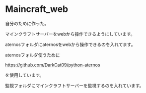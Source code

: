 # Maincraft_web
自分のために作った。

マインクラフトサーバーをwebから操作できるようにしています。

aternosフォルダにaternosをwebから操作できるのを入れてます。

aternosフォルダ使うために

https://github.com/DarkCat09/python-aternos

を使用しています。

監視フォルダにマインクラフトサーバーを監視するのを入れています。
